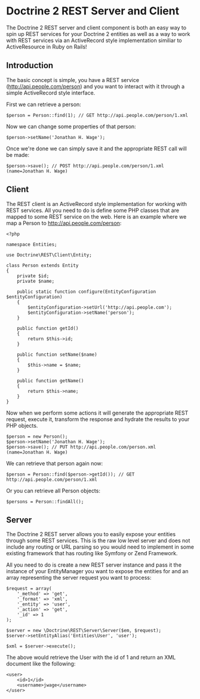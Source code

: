 # Doctrine 2 REST Server and Client

The Doctrine 2 REST server and client component is both an easy way to spin up 
REST services for your Doctrine 2 entities as well as a way to work with REST 
services via an ActiveRecord style implementation similiar to ActiveResource in
Ruby on Rails!

## Introduction

The basic concept is simple, you have a REST service (http://api.people.com/person)
and you want to interact with it through a simple ActiveRecord style interface.

First we can retrieve a person:

    $person = Person::find(1); // GET http://api.people.com/person/1.xml

Now we can change some properties of that person:

    $person->setName('Jonathan H. Wage');

Once we're done we can simply save it and the appropriate REST call will be made:

    $person->save(); // POST http://api.people.com/person/1.xml (name=Jonathan H. Wage)

## Client

The REST client is an ActiveRecord style implementation for working with REST 
services. All you need to do is define some PHP classes that are mapped to some
REST service on the web. Here is an example where we map a Person to 
http://api.people.com/person:

    <?php

    namespace Entities;

    use Doctrine\REST\Client\Entity;

    class Person extends Entity
    {
        private $id;
        private $name;

        public static function configure(EntityConfiguration $entityConfiguration)
        {
            $entityConfiguration->setUrl('http://api.people.com');
            $entityConfiguration->setName('person');
        }

        public function getId()
        {
            return $this->id;
        }

        public function setName($name)
        {
            $this->name = $name;
        }

        public function getName()
        {
            return $this->name;
        }
    }

Now when we perform some actions it will generate the appropriate REST request,
execute it, transform the response and hydrate the results to your PHP objects.

    $person = new Person();
    $person->setName('Jonathan H. Wage');
    $person->save(); // PUT http://api.people.com/person.xml (name=Jonathan H. Wage)

We can retrieve that person again now:

    $person = Person::find($person->getId()); // GET http://api.people.com/person/1.xml

Or you can retrieve all Person objects:

    $persons = Person::findAll();

## Server

The Doctrine 2 REST server allows you to easily expose your entities through some
REST services. This is the raw low level server and does not include any routing
or URL parsing so you would need to implement in some existing framework that
has routing like Symfony or Zend Framework.

All you need to do is create a new REST server instance and pass it the instance
of your EntityManager you want to expose the entities for and an array representing
the server request you want to process:

    $request = array(
        '_method' => 'get',
        '_format' => 'xml',
        '_entity' => 'user',
        '_action' => 'get',
        '_id' => 1
    );

    $server = new \Doctrine\REST\Server\Server($em, $request);
    $server->setEntityAlias('Entities\User', 'user');

    $xml = $server->execute();

The above would retrieve the User with the id of 1 and return an XML document
like the following:

    <user>
        <id>1</id>
        <username>jwage</username>
    </user>
